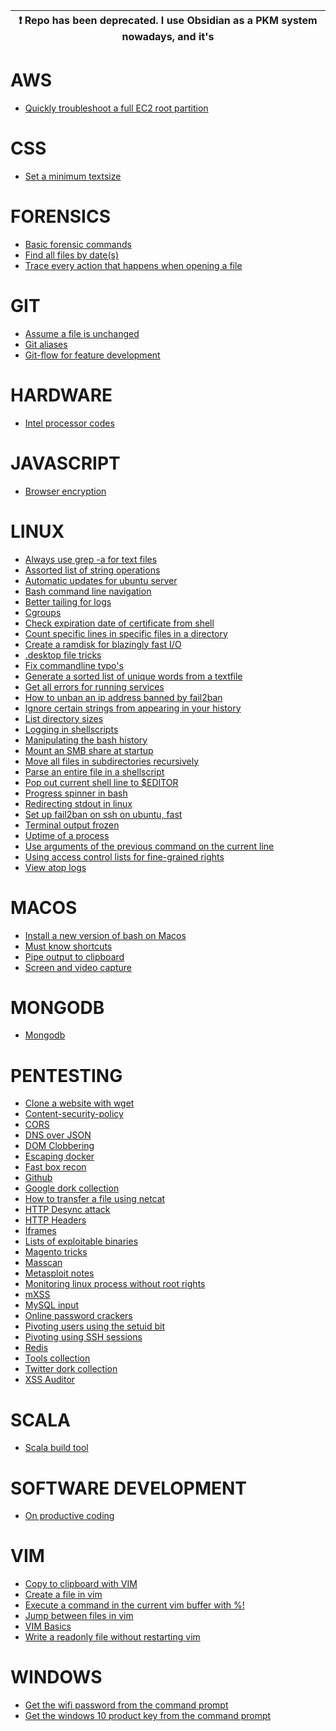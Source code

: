 | :exclamation:  Repo has been deprecated. I use Obsidian as a PKM system nowadays, and it's |
|-----------------------------------------|

# AWS
- [Quickly troubleshoot a full EC2 root partition](aws//full-root-partition.md)  
# CSS
- [Set a minimum textsize](css//text-minsize.md)  
# FORENSICS
- [Basic forensic commands](forensics//basic-forensic-commands.md)  
- [Find all files by date(s)](forensics//find-all-files-between-dates.md)  
- [Trace every action that happens when opening a file](forensics//trace-everything-a-file-does.md)  
# GIT
- [Assume a file is unchanged](git//assume-unchanged.md)  
- [Git aliases](git//git-aliases.md)  
- [Git-flow for feature development
](git//git-flow-for-feature-development.md)  
# HARDWARE
- [Intel processor codes
](hardware//intel-proc-designations.md)  
# JAVASCRIPT
- [Browser encryption](javascript//browser-encryption.md)  
# LINUX
- [Always use grep -a for text files](linux//use-grep-a-for-text.md)  
- [Assorted list of string operations](linux//reversing-strings.md)  
- [Automatic updates for ubuntu server](linux//automatic-updates-ubuntu-server.md)  
- [Bash command line navigation](linux//bash-cli-navigation.md)  
- [Better tailing for logs](linux//better-tailing-for-logs.md)  
- [Cgroups](linux//cgroups.md)  
- [Check expiration date of certificate from shell
](linux//check-expiration-date-of-certificate-from-shell.md)  
- [Count specific lines in specific files in a directory](linux//count-specific-lines-in-specific-files.md)  
- [Create a ramdisk for blazingly fast I/O](linux//create-a-ramdisk.md)  
- [.desktop file tricks](linux//dot-desktop-file-tricks.md)  
- [Fix commandline typo's](linux//fix-commandline-typos.md)  
- [Generate a sorted list of unique words from a textfile](linux//generate-sorted-list-of-unique-words.md)  
- [Get all errors for running services](linux//get-all-errors-for-running-services.md)  
- [How to unban an ip address banned by fail2ban](linux//how-to-unban-fail2ban.md)  
- [Ignore certain strings from appearing in your history](linux//ignore-strings-in-bash-history.md)  
- [List directory sizes](linux//list-directory-size.md)  
- [Logging in shellscripts](linux//logging-in-shellscripts.md)  
- [Manipulating the bash history](linux//manipulating-bash-history.md)  
- [Mount an SMB share at startup](linux//mount-smb-share-startup.md)  
- [Move all files in subdirectories recursively](linux//move-all-files-in-subdirs-recursively.md)  
- [Parse an entire file in a shellscript](linux//parse-entire-file-in-shellscript.md)  
- [Pop out current shell line to $EDITOR](linux//pop-out-line-to-editor.md)  
- [Progress spinner in bash](linux//progress-spinner-in-bash.md)  
- [Redirecting stdout in linux](linux//redirecting-stdout-in-linux.md)  
- [Set up fail2ban on ssh on ubuntu, fast](linux//setup-fail2ban-on-ssh-fast.md)  
- [Terminal output frozen](linux//terminal-output-frozen.md)  
- [Uptime of a process](linux//process.md)  
- [Use arguments of the previous command on the current line](linux//use-args-of-previous-command.md)  
- [Using access control lists for fine-grained rights](linux//access-control-list.md)  
- [View atop logs](linux//view-atop-logs.md)  
# MACOS
- [Install a new version of bash on Macos](macos//install-new-version-of-bash.md)  
- [Must know shortcuts](macos//must-know-shortcuts.md)  
- [Pipe output to clipboard](macos//pipe-to-clipboard.md)  
- [Screen and video capture](macos//screen-and-video-capture.md)  
# MONGODB
- [Mongodb](mongodb//mongodb.md)  
# PENTESTING
- [Clone a website with wget](pentesting//clone-website-with-wget.md)  
- [Content-security-policy](pentesting//content-security-policy.md)  
- [CORS](pentesting//cors.md)  
- [DNS over JSON](pentesting//dns-over-json.md)  
- [DOM Clobbering](pentesting//dom-clobbering.md)  
- [Escaping docker](pentesting//escaping-docker.md)  
- [Fast box recon](pentesting//fast-box-recon.md)  
- [Github](pentesting//github.md)  
- [Google dork collection](pentesting//google-dorks.md)  
- [How to transfer a file using netcat](pentesting//netcat-filetransfer.md)  
- [HTTP Desync attack](pentesting//http-desync.md)  
- [HTTP Headers](pentesting//http_headers.md)  
- [Iframes](pentesting//iframes.md)  
- [Lists of exploitable binaries](pentesting//exploitable-binaries.md)  
- [Magento tricks](pentesting//magento.md)  
- [Masscan](pentesting//masscan.md)  
- [Metasploit notes](pentesting//metasploit.md)  
- [Monitoring linux process without root rights](pentesting//pspy.md)  
- [mXSS](pentesting//mxss.md)  
- [MySQL input](pentesting//mysql-in-input-field.md)  
- [Online password crackers](pentesting//online-password-crackers.md)  
- [Pivoting users using the setuid bit](pentesting//pivoting-users-via-suid-bit.md)  
- [Pivoting using SSH sessions](pentesting//pivoting-using-ssh-sessions.md)  
- [Redis](pentesting//redis.md)  
- [Tools collection](pentesting//tools.md)  
- [Twitter dork collection](pentesting//twitter-dorks.md)  
- [XSS Auditor](pentesting//xss-auditor-abuse.md)  
# SCALA
- [Scala build tool](scala//sbt.md)  
# SOFTWARE DEVELOPMENT
- [On productive coding](software-development//productive-coding.md)  
# VIM
- [Copy to clipboard with VIM](vim//copy-to-clipboard.md)  
- [Create a file in vim](vim//create-file-in-vim.md)  
- [Execute a command in the current vim buffer with %!](vim//execute-command-on-buffer.md)  
- [Jump between files in vim](vim//jump-between.files.md)  
- [VIM Basics](vim//vim-basics.md)  
- [Write a readonly file without restarting vim](vim//write-a-readonly-file-without-restarting.md)  
# WINDOWS
- [Get the wifi password from the command prompt](windows//get-wifi-password.md)  
- [Get the windows 10 product key from the command prompt](windows//get-win10-productkey.md)  
